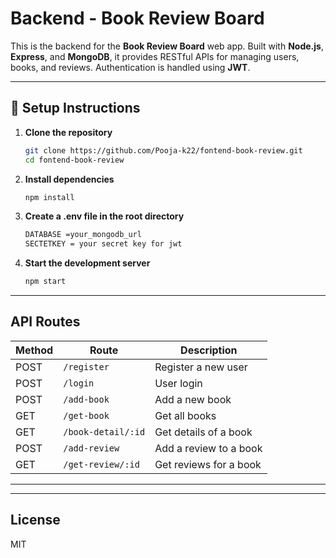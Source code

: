 # Backend - Book Review Board

This is the backend for the **Book Review Board** web app. Built with **Node.js**, **Express**, and **MongoDB**, it provides RESTful APIs for managing users, books, and reviews. Authentication is handled using **JWT**.


---


## 🚀 Setup Instructions

1. **Clone the repository**
   ```sh
   git clone https://github.com/Pooja-k22/fontend-book-review.git
   cd fontend-book-review
   ```

2. **Install dependencies**
   ```sh
   npm install
   ```

3. **Create a .env file in the root directory**
   ```sh
   DATABASE =your_mongodb_url
   SECTETKEY = your secret key for jwt 
   ```

4. **Start the development server**
   ```sh
   npm start
   ```

---

## API Routes

| Method | Route                       | Description                |
|--------|----------------------------|----------------------------|
| POST   | `/register`                | Register a new user        |
| POST   | `/login`                   | User login                 |
| POST   | `/add-book`                | Add a new book             |
| GET    | `/get-book`                | Get all books              |
| GET    | `/book-detail/:id`         | Get details of a book      |
| POST   | `/add-review`              | Add a review to a book     |
| GET    | `/get-review/:id`          | Get reviews for a book     |

---

---

## License

MIT
